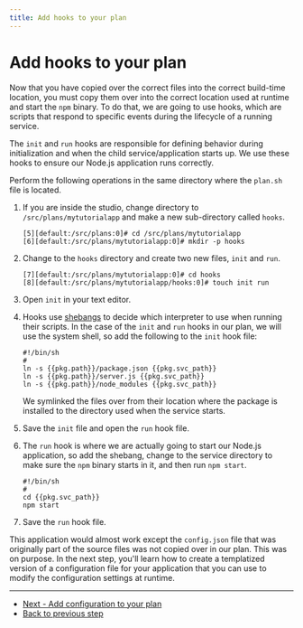 ```yaml
---
title: Add hooks to your plan
---
```


# Add hooks to your plan
Now that you have copied over the correct files into the correct build-time location, you must copy them over into the correct location used at runtime and start the `npm` binary. To do that, we are going to use hooks, which are scripts that respond to specific events during the lifecycle of a running service.

The `init` and `run` hooks are responsible for defining behavior during initialization and when the child service/application starts up. We use these hooks to ensure our Node.js application runs correctly.

Perform the following operations in the same directory where the `plan.sh` file is located.

1. If you are inside the studio, change directory to `/src/plans/mytutorialapp` and make a new sub-directory called `hooks`.

       [5][default:/src/plans:0]# cd /src/plans/mytutorialapp
       [6][default:/src/plans/mytutorialapp:0]# mkdir -p hooks

2. Change to the `hooks` directory and create two new files, `init` and `run`.

       [7][default:/src/plans/mytutorialapp:0]# cd hooks
       [8][default:/src/plans/mytutorialapp/hooks:0]# touch init run

3. Open `init` in your text editor.
4. Hooks use [shebangs](https://en.wikipedia.org/wiki/Shebang_(Unix)) to decide which interpreter to use when running their scripts. In the case of the `init` and `run` hooks in our plan, we will use the system shell, so add the following to the `init` hook file:

       #!/bin/sh
       #
       ln -s {{pkg.path}}/package.json {{pkg.svc_path}}
       ln -s {{pkg.path}}/server.js {{pkg.svc_path}}
       ln -s {{pkg.path}}/node_modules {{pkg.svc_path}}

    We symlinked the files over from their location where the package is installed to the directory used when the service starts.

5. Save the `init` file and open the `run` hook file.
6. The `run` hook is where we are actually going to start our Node.js application, so add the shebang, change to the service directory to make sure the `npm` binary starts in it, and then run `npm start`.

       #!/bin/sh
       #
       cd {{pkg.svc_path}}
       npm start

7. Save the `run` hook file.

This application would almost work except the `config.json` file that was originally part of the source files was not copied over in our plan. This was on purpose. In the next step, you'll learn how to create a templatized version of a configuration file for your application that you can use to modify the configuration settings at runtime.

<hr>
<ul class="main-content--button-nav">
  <li><a href="/tutorials/getting-started-configure-plan" class="button cta">Next - Add configuration to your plan</a></li>
  <li><a href="/tutorials/getting-started-create-plan/">Back to previous step</a></li>
</ul>
